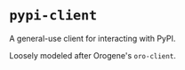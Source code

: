 # `pypi-client`

A general-use client for interacting with PyPI.

Loosely modeled after Orogene's `oro-client`.
